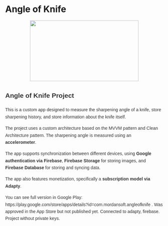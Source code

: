 # Angle of Knife
<div align="center">
  <img height="194" width="346" src="https://github.com/ArtyseevWork/ArtyseevWork/blob/main/assets/animation/AoK.gif"  />
</div>

<div style="font-family: Arial, sans-serif; line-height: 1.6; color: #333;">
  <h2>Angle of Knife Project</h2>
  <p>This is a custom app designed to measure the sharpening angle of a knife, store sharpening history, and store information about the knife itself.</p>
  <p>The project uses a custom architecture based on the MVVM pattern and Clean Architecture pattern. The sharpening angle is measured using an <strong>accelerometer</strong>.</p>
  <p>The app supports synchronization between different devices, using <strong>Google authentication via Firebase</strong>, <strong>Firebase Storage</strong> for storing images, and <strong>Firebase Database</strong> for storing and syncing data.</p>
  <p>The app also features monetization, specifically a <strong>subscription model via Adapty</strong>.</p>
  <p>You can see full version in Google Play: https://play.google.com/store/apps/details?id=com.mordansoft.angleofknife . Was approved in the App Store but not published yet. Connected to adapty, firebase. Project without private keys.</p>
</div>

